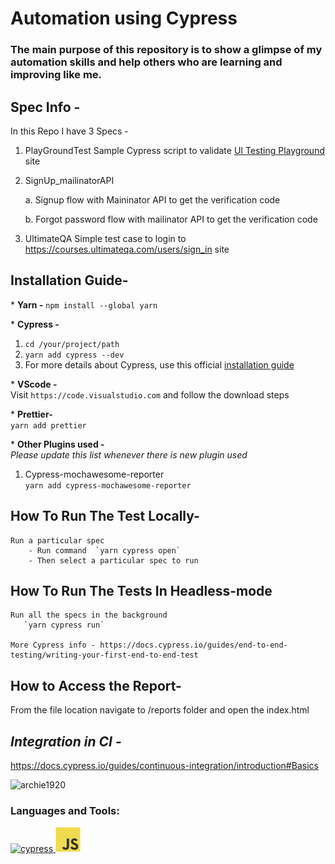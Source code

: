 # Automation using Cypress 

<h3> The main purpose of this repository is to show a glimpse of my automation skills and help others who are learning and improving like me.</h3>

**Spec Info -**
---

In this Repo I have 3 Specs -

1. PlayGroundTest 
Sample Cypress script to validate <a href="http://uitestingplayground.com">UI Testing Playground</a> site 

2. SignUp_mailinatorAPI
   
    a. Signup flow with Maininator API to get the verification code
   
    b. Forgot password flow with mailinator API to get the verification code

4. UltimateQA
Simple test case to login to https://courses.ultimateqa.com/users/sign_in site

</p>


**Installation Guide-**
---

\* **Yarn -** 
    `npm install --global yarn`

\* **Cypress -**    
   1. `cd /your/project/path`   
   2. `yarn add cypress --dev`     
   3. For more details about Cypress, use this official [installation guide](https://docs.cypress.io/guides/getting-started/installing-cypress)

\* **VScode -**     
        Visit `https://code.visualstudio.com` and follow the download steps 

\* **Prettier-**    
        `yarn add prettier` 

\* **Other Plugins used -**     
    _Please update this list whenever there is new plugin used_
    
   1. Cypress-mochawesome-reporter   
      `yarn add cypress-mochawesome-reporter` 
  

**How To Run The Test Locally-**    
---
    Run a particular spec
        - Run command  `yarn cypress open`
        - Then select a particular spec to run 

**How To Run The Tests In Headless-mode**
---
    Run all the specs in the background   
       `yarn cypress run`

    More Cypress info - https://docs.cypress.io/guides/end-to-end-testing/writing-your-first-end-to-end-test

**How to Access the Report-**
---
From the file location navigate to /reports folder and open the index.html

**_Integration in CI -_**
---
https://docs.cypress.io/guides/continuous-integration/introduction#Basics



<p align="left"> <img src="https://komarev.com/ghpvc/?username=archie1920&label=Profile%20views&color=0e75b6&style=flat" alt="archie1920" /> </p>


<h3 align="left">Languages and Tools:</h3>
<p align="left"> <a href="https://www.cypress.io" target="_blank" rel="noreferrer"> <img src="https://raw.githubusercontent.com/simple-icons/simple-icons/6e46ec1fc23b60c8fd0d2f2ff46db82e16dbd75f/icons/cypress.svg" alt="cypress" width="40" height="40"/> </a> <a href="https://developer.mozilla.org/en-US/docs/Web/JavaScript" target="_blank" rel="noreferrer"> <img src="https://raw.githubusercontent.com/devicons/devicon/master/icons/javascript/javascript-original.svg" alt="javascript" width="40" height="40"/> </a> </p>
